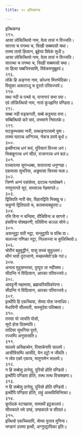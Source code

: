 ```yaml
---
title: १० इत्थिकण्ड

---
```

इत्थिकण्ड  
२९५.  
आसा लोकित्थियो नाम, वेला तासं न विज्‍जति।  
सारत्ता च पगब्भा च, सिखी सब्बघसो यथा।  
तस्मा तायो हित्वान, ब्रूहेय्य विवेकं सुधी॥  
आसा लोकित्थियो नाम, वेला तासं न विज्‍जति।  
सारत्था च पगब्भा च, सिखी सब्बघसो यथा।  
ता हित्वा पब्बजिस्सामि, विवेकमनुब्रूहयं॥  
२९६.  
लोके हि अङ्गना नाम, कोधना मित्तभेदिका।  
पिसुका अकतञ्‍ञू च दूरतो परिवज्‍जये॥  
२९७.  
यथा नदी च पन्थो च, पानागारं सभा पपा।  
एवं लोकित्थियो नाम, नासं कुज्झन्ति पण्डिता॥  
२९८.  
सब्बा नदी वङ्कगती, सब्बे कट्ठमया वना।  
सब्बित्थियो करे पापं, लभमाने निवातके॥  
२९९.  
घटकुम्भसमा नारी, तत्थङ्गारसमो पुमा।  
तस्मा घतञ्‍च अग्गिञ्‍च, नेकत्र ठपये बुधो॥  
३००.  
इत्थीनञ्‍च धनं रूपं, पुरिसानं विज्‍जा धनं।  
भिक्खूनञ्‍च धनं सीलं, राजानञ्‍च धनं बलं॥  
३०१.  
पञ्‍चारत्या सुगन्धब्बा, सत्तारत्या धनुग्गहा।  
एकमासा सुभरिया, अड्ढमासा सिस्सा मला॥  
३०२.  
जिण्णे अन्‍नं पसंसेय्य, दारञ्‍च गतयोब्बने।  
रणपुनागते सूरं, सस्सञ्‍च गेहमागते॥  
३०३.  
द्वितिपति नारी चेव, विहारद्विति भिक्खु च।  
सकुणो द्वितिपातो च, कतमायाबहुतरा॥  
३०४.  
रत्ति विना न चन्दिमा, वीचिविना च सागरो।  
हंसविना पोक्खरणी, पतिविना कञ्‍ञा सोभे॥  
३०५.  
असन्तुट्ठा यती नट्ठा, सन्तुट्ठापि च पत्थि वा।  
सलज्‍जा गणिका नट्ठा, निल्‍लज्‍जा च कुलित्थियो॥  
३०६.  
चोरीनं बहुबुद्धीनं, यासु सच्‍चं सुदुल्‍लभं।  
थीनं भावो दुराजानो, मच्छस्सेवो’दके गतं॥  
३०७.  
अनला मुदुसम्भासा, दुप्पूरा ता नदीसमा।  
सीदन्ति नं विदित्वान, आरका परिवज्‍जये॥  
३०८.  
आवट्टनी महामाया, ब्रह्मचरियविकोपना।  
सीदन्ति नं विदित्वान, आरका परिवज्‍जये॥  
३०९.  
इत्थीपि हि एकच्‍चिया, सेय्या पोस जनाधिप।  
मेधाविनी सीलवती, सस्सुदेवा पतिब्बता।  
३१०.  
तस्सा यो जायति पोसो,  
सूरो होस दिसम्पति।  
तादिसा सुभगिया पुत्तो,  
रज्‍जम्पि अनुसासति॥  
३११.  
सल्‍लपे असिहत्थेन, पिसाचेनापि सल्‍लपे।  
आसीविसम्पि आसीदे, येन दट्ठो न जीवति।  
न त्वेव एको एकाय, मातुगामेन सल्‍लपे॥  
३१२.  
न हि सब्बेसु ठानेसु, पुरिसो होति पण्डितो।  
इत्थीपि पण्डिता होति, तत्थ तत्थ विचक्खणा॥  
३१३.  
न हि सब्बेसु ठानेसु, पुरिसो होति पण्डितो।  
इत्थीपि पण्डिता होति, लहुं अत्थविचिन्तिका॥  
३१४.  
कूपोदकं वटच्छाया, सामाथी इट्ठकालयं।  
सीतकाले भवे उण्हं, उण्हकाले च सीतलं॥  
३१५.  
इत्थियो एकच्‍चियापि, सेय्या वुत्ताव मुनिना।  
भण्डानं उत्तमा इत्थी, अग्गूपट्ठायिका इति॥  
